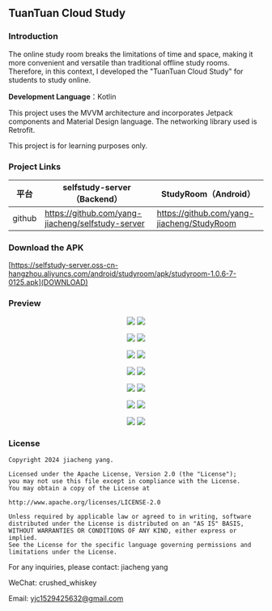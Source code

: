 ## TuanTuan Cloud Study

### Introduction

The online study room breaks the limitations of time and space, making it more convenient and versatile than traditional offline study rooms. Therefore, in this context, I developed the "TuanTuan Cloud Study" for students to study online.

**Development Language**：Kotlin

This project uses the MVVM architecture and incorporates Jetpack components and Material Design language. The networking library used is Retrofit.

This project is for learning purposes only.



### Project Links

| 平台     | selfstudy-server（Backend）                   | StudyRoom（Android）              |
|--------| ------------------------------------------ | ----------------------------------- |
| github | https://github.com/yang-jiacheng/selfstudy-server | https://github.com/yang-jiacheng/StudyRoom |




### Download the APK

[https://selfstudy-server.oss-cn-hangzhou.aliyuncs.com/android/studyroom/apk/studyroom-1.0.6-7-0125.apk](DOWNLOAD)


### Preview

<center>
<figure>
<img src="https://selfstudy-server.oss-cn-hangzhou.aliyuncs.com/android/presentation/login.jpg" />
<img src="https://selfstudy-server.oss-cn-hangzhou.aliyuncs.com/android/presentation/index.jpg" />
</figure>
</center>

<center>
<figure>
<img src="https://selfstudy-server.oss-cn-hangzhou.aliyuncs.com/android/presentation/rank.jpg" />
<img src="https://selfstudy-server.oss-cn-hangzhou.aliyuncs.com/android/presentation/statistics.jpg" />
</figure>
</center>

<center>
<figure>
<img src="https://selfstudy-server.oss-cn-hangzhou.aliyuncs.com/android/presentation/record.jpg" />
<img src="https://selfstudy-server.oss-cn-hangzhou.aliyuncs.com/android/presentation/library.jpg" />
</figure>
</center>

<center>
<figure>
<img src="https://selfstudy-server.oss-cn-hangzhou.aliyuncs.com/android/presentation/librarydetail.jpg" />
<img src="https://selfstudy-server.oss-cn-hangzhou.aliyuncs.com/android/presentation/studying.jpg" />
</figure>
</center>

<center>
<figure>
<img src="https://selfstudy-server.oss-cn-hangzhou.aliyuncs.com/android/presentation/plan.jpg" />
<img src="https://selfstudy-server.oss-cn-hangzhou.aliyuncs.com/android/presentation/personalcenter.jpg" />
</figure>
</center>

<center>
<figure>
<img src="https://selfstudy-server.oss-cn-hangzhou.aliyuncs.com/android/presentation/note.jpg" />
<img src="https://selfstudy-server.oss-cn-hangzhou.aliyuncs.com/android/presentation/editinfo.jpg" />
</figure>
</center>

<center>
<figure>
<img src="https://selfstudy-server.oss-cn-hangzhou.aliyuncs.com/android/presentation/feedback.jpg" />
<img src="https://selfstudy-server.oss-cn-hangzhou.aliyuncs.com/android/presentation/setting.jpg" />
</figure>
</center>

### License

```license
Copyright 2024 jiacheng yang.

Licensed under the Apache License, Version 2.0 (the "License");
you may not use this file except in compliance with the License.
You may obtain a copy of the License at

http://www.apache.org/licenses/LICENSE-2.0

Unless required by applicable law or agreed to in writing, software
distributed under the License is distributed on an "AS IS" BASIS,
WITHOUT WARRANTIES OR CONDITIONS OF ANY KIND, either express or implied.
See the License for the specific language governing permissions and
limitations under the License.
```

For any inquiries, please contact: jiacheng yang

WeChat: crushed_whiskey

Email: yjc1529425632@gmail.com